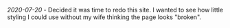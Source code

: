*2020-07-20* - Decided it was time to redo this site. I wanted to see how little styling I could use without my wife thinking the page looks "broken".

